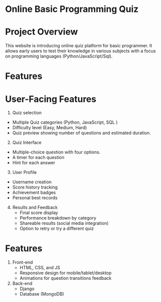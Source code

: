 # Online Basic Programming Quiz

# Project Overview
This website is introducing online quiz platform for basic programmer. It allows early users to test their knowledge in various subjects with a focus on programming languages (Python/JavaScript/Sql).

# Features

# User-Facing Features 
1. Quiz selection
 - Multiple Quiz categories (Python, JavaScript, SQL )
 - Difficulty level (Easy, Medium, Hard)
 - Quiz preview showing number of questions and estimated duration.

2. Quiz Interface 
- Multiple-choice question with four options.
- A timer for each question
- Hint for each answer 

3.  User Profile
- Username creation
- Score history tracking
- Achievement badges
- Personal best records

4. Results and Feedback
   - Final score display
   - Performance breakdown by category
   - Shareable results (social media integration)
   - Option to retry or try a different quiz
  
 # Features 
 1. Front-end
    - HTML, CSS, and JS
    - Responsive design for mobile/tablet/desktop
    - Animations for question transitions feedback
2. Back-end
   - Django
   - Database (MongoDB)

